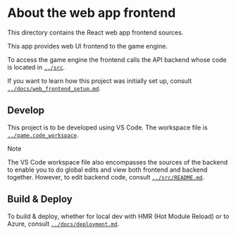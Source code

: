 # About the web app frontend

This directory contains the React web app frontend sources.

This app provides web UI frontend to the game engine.

To access the game engine the frontend calls the API backend whose code is located in [`../src`].

If you want to learn how this project was initially set up, consult [`../docs/web_frontend_setup.md`].

## Develop

This project is to be developed using VS Code. The workspace file is [`../game.code_workspace`].

> [!NOTE]
> The VS Code workspace file also encompasses the sources of the backend to enable you to do global edits and view
> both frontend and backend together. However, to edit backend code, consult [`../src/README.md`].

## Build & Deploy

To build & deploy, whether for local dev with HMR (Hot Module Reload) or to Azure,
consult [`../docs/deployment.md`].

[`../docs/deployment.md`]: ../docs/deployment.md
[`../docs/web_frontend_setup.md`]: ../docs/web_frontend_setup.md
[`../game.code_workspace`]: ../game.code_workspace
[`../src/README.md`]: ../src/README.md
[`../src`]: ../src
